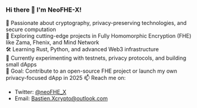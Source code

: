 ### Hi there 👋 I'm NeoFHE-X!
🔐 Passionate about cryptography, privacy-preserving technologies, and secure computation  
🧠 Exploring cutting-edge projects in Fully Homomorphic Encryption (FHE) like Zama, Fhenix, and Mind Network  
🛠️ Learning Rust, Python, and advanced Web3 infrastructure  
🌱 Currently experimenting with testnets, privacy protocols, and building small dApps  
🚀 Goal: Contribute to an open-source FHE project or launch my own privacy-focused dApp in 2025
📫 Reach me on:  
- Twitter: [@neoFHE_X](https://twitter.com/yourtwitter)  
- Email: Bastien.Xcrypto@outlook.com
